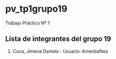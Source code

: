 # pv_tp1grupo19
Trabajo Práctico Nº 1

## Lista de integrantes del grupo 19
1. Coca, Jimena Daniela - Usuario: AmenbaNea
